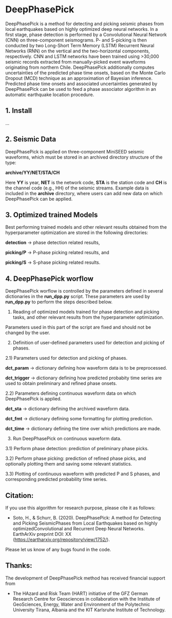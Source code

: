 # DeepPhasePick

DeepPhasePick is a method for detecting and picking seismic phases from local earthquakes based on highly optimized deep neural networks.
In a first stage, phase detection is performed by a Convolutional Neural Network (CNN) on three-component seismograms.
P- and S-picking is then conducted by two Long-Short Term Memory (LSTM) Recurrent Neural Networks (RNN) on the vertical and the two-horizontal components, respectively.
CNN and LSTM networks have been trained using >30,000 seismic records extracted from manually-picked event waveforms originating from northern Chile.
DeepPhasePick additionally computes uncertainties of the predicted phase time onsets, based on the Monte Carlo Dropout (MCD) technique as an approximation of Bayesian inference.
Predicted phase time onsets and associated uncertainties generated by DeepPhasePick can be used to feed a phase associator algorithm in an automatic earthquake location procedure.

## 1. Install

...

## 2. Seismic Data

DeepPhasePick is applied on three-component MiniSEED seismic waveforms, which must be stored in an archived directory structure of the type:

**archive/YY/NET/STA/CH**

Here **YY** is year, **NET** is the network code, **STA** is the station code and **CH** is the channel code (e.g., HH) of the seismic streams.
Example data is included in the **archive** directory, where users can add new data on which DeepPhasePick can be applied.

## 3. Optimized trained Models

Best performing trained models and other relevant results obtained from the hyperparameter optimization are stored in the following directories:

**detection** -> phase detection related results,

**picking/P** -> P-phase picking related results, and

**picking/S** -> S-phase picking related results.

## 4. DeepPhasePick worflow

DeepPhasePick worflow is controlled by the parameters defined in several dictionaries in the **run\_dpp.py** script.
These parameters are used by **run\_dpp.py** to perform the steps described below.

1) Reading of optimized models trained for phase detection and picking tasks, and other relevant results from the hyperparameter optimization.

Parameters used in this part of the script are fixed and should not be changed by the user.

2) Definition of user-defined parameters used for detection and picking of phases.

2.1) Parameters used for detection and picking of phases.

**dct\_param** -> dictionary defining how waveform data is to be preprocessed.

**dct\_trigger** -> dictionary defining how predicted probabity time series are used to obtain preliminary and refined phase onsets.

2.2) Parameters defining continuous waveform data on which DeepPhasePick is applied.

**dct\_sta** -> dictionary defining the archived waveform data.

**dct\_fmt** ->  dictionary defining some formatting for plotting prediction.

**dct\_time** -> dictionary defining the time over which predictions are made.

3) Run DeepPhasePick on continuous waveform data.

3.1) Perform phase detection: prediction of preliminary phase picks.

3.2) Perform phase picking: prediction of refined phase picks, and optionally plotting them and saving some relevant statistics.

3.3) Plotting of continuous waveform with predicted P and S phases, and corresponding predicted probability time series.


## Citation:

If you use this algorithm for research purpose, please cite it as follows:

- Soto, H., & Schurr, B. (2020). DeepPhasePick: A method for Detecting and Picking SeismicPhases from Local Earthquakes based on highly
optimizedConvolutional and Recurrent Deep Neural Networks. EarthArXiv preprint DOI: XX (https://eartharxiv.org/repository/view/1752/).

Please let us know of any bugs found in the code.


## Thanks:

The development of DeepPhasePick method has received financial support from

-  The HAzard and Risk Team (HART) initiative of the GFZ German Research Centre for Geosciences in collaboration with the Institute of GeoSciences, Energy, Water
and Environment of the Polytechnic University Tirana, Albania and the KIT Karlsruhe Institute of Technology.

